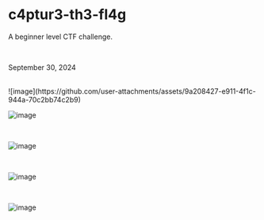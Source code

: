<h1>c4ptur3-th3-fl4g</h1>
<p>A beginner level CTF challenge.</p>
<br> 
<p>September 30, 2024</p>


<br>
![image](https://github.com/user-attachments/assets/9a208427-e911-4f1c-944a-70c2bb74c2b9)


<br>

![image](https://github.com/user-attachments/assets/7f74c760-a198-44b3-bf5c-2f3c594d514a)

<br>

![image](https://github.com/user-attachments/assets/7c1f5507-e047-4c36-81f1-4a4663437215)

<br>

![image](https://github.com/user-attachments/assets/1f63d634-45da-4630-917b-b67f1c012270)

<br>


![image](https://github.com/user-attachments/assets/20408c27-4f39-4da1-9061-81d617f03adc)


<br>


